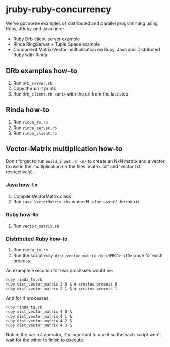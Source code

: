 jruby-ruby-concurrency
======================

We've got some examples of distributed and parallel programming using Ruby, JRuby and Java here:

* Ruby Drb client-server example
* Rinda RingServer + Tuple Space example
* Concurrent Matrix-Vector multiplication on Ruby, Java and Distributed Ruby with Rinda

## DRb examples how-to

1. Run `drb_server.rb`
2. Copy the uri it prints
3. Run `drb_client.rb <uri>` with the uri from the last step

## Rinda how-to

1. Run `rinda_ts.rb`
2. Run `rinda_server.rb`
3. Run `rinda_client.rb`

## Vector-Matrix multiplication how-to

Don't forget to run `build_input.rb <n>` to create an NxN matrix and a vector to
use in the multiplication (in the files 'matrix.txt' and 'vector.txt' respectively).

### Java how-to

1. Compile VectorMatrix.class
2. Run `java VectorMatrix <N>` where N is the size of the matrix

### Ruby how-to

1. Run `vector_matrix.rb`

### Distributed Ruby how-to

1. Run `rinda_ts.rb`
2. Run the script `ruby dist_vector_matrix.rb <NPROC> <ID>` once for each process.

An example execution for two processes would be:

    ruby rinda_ts.rb
    ruby dist_vector_matrix 2 0 & # creates process 0
    ruby dist_vector_matrix 2 1 & # creates process 1

And for 4 processes:

    ruby rinda_ts.rb
    ruby dist_vector_matrix 4 0 &
    ruby dist_vector_matrix 4 1 &
    ruby dist_vector_matrix 4 2 &
    ruby dist_vector_matrix 4 3 &

Notice the bash `&` operator, it's important to use it so the each script won't wait
for the other to finish to execute.